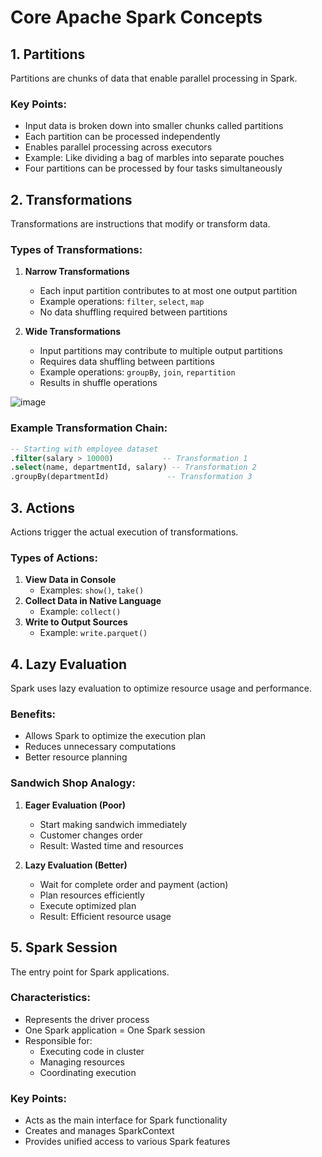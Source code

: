 # Core Apache Spark Concepts

## 1. Partitions
Partitions are chunks of data that enable parallel processing in Spark.

### Key Points:
- Input data is broken down into smaller chunks called partitions
- Each partition can be processed independently
- Enables parallel processing across executors
- Example: Like dividing a bag of marbles into separate pouches
- Four partitions can be processed by four tasks simultaneously

## 2. Transformations
Transformations are instructions that modify or transform data.

### Types of Transformations:
1. **Narrow Transformations**
   - Each input partition contributes to at most one output partition
   - Example operations: `filter`, `select`, `map`
   - No data shuffling required between partitions

2. **Wide Transformations**
   - Input partitions may contribute to multiple output partitions
   - Requires data shuffling between partitions
   - Example operations: `groupBy`, `join`, `repartition`
   - Results in shuffle operations
  
![image](https://github.com/user-attachments/assets/190aa623-6321-48d9-85d7-1892b00d48fc)


### Example Transformation Chain:
```sql
-- Starting with employee dataset
.filter(salary > 10000)           -- Transformation 1
.select(name, departmentId, salary) -- Transformation 2
.groupBy(departmentId)             -- Transformation 3
```

## 3. Actions
Actions trigger the actual execution of transformations.

### Types of Actions:
1. **View Data in Console**
   - Examples: `show()`, `take()`
2. **Collect Data in Native Language**
   - Example: `collect()`
3. **Write to Output Sources**
   - Example: `write.parquet()`

## 4. Lazy Evaluation
Spark uses lazy evaluation to optimize resource usage and performance.

### Benefits:
- Allows Spark to optimize the execution plan
- Reduces unnecessary computations
- Better resource planning

### Sandwich Shop Analogy:
1. **Eager Evaluation (Poor)**
   - Start making sandwich immediately
   - Customer changes order
   - Result: Wasted time and resources

2. **Lazy Evaluation (Better)**
   - Wait for complete order and payment (action)
   - Plan resources efficiently
   - Execute optimized plan
   - Result: Efficient resource usage

## 5. Spark Session
The entry point for Spark applications.

### Characteristics:
- Represents the driver process
- One Spark application = One Spark session
- Responsible for:
  - Executing code in cluster
  - Managing resources
  - Coordinating execution

### Key Points:
- Acts as the main interface for Spark functionality
- Creates and manages SparkContext
- Provides unified access to various Spark features
